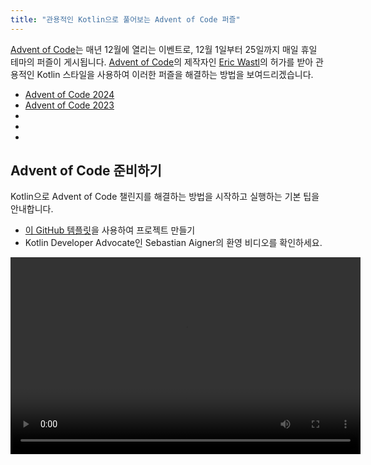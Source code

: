 ```yaml
---
title: "관용적인 Kotlin으로 풀어보는 Advent of Code 퍼즐"
---
```

[Advent of Code](https://adventofcode.com/)는 매년 12월에 열리는 이벤트로, 12월 1일부터 25일까지 매일 휴일 테마의 퍼즐이 게시됩니다. [Advent of Code](https://adventofcode.com/)의 제작자인 [Eric Wastl](http://was.tl/)의 허가를 받아 관용적인 Kotlin 스타일을 사용하여 이러한 퍼즐을 해결하는 방법을 보여드리겠습니다.

* [Advent of Code 2024](https://www.youtube.com/playlist?list=PLlFc5cFwUnmwHaD3-qeoLHnho_PY2g9JX)
* [Advent of Code 2023](https://www.youtube.com/playlist?list=PLlFc5cFwUnmzk0wvYW4aTl57F2VNkFisU)
* [](#advent-of-code-2022)
* [](#advent-of-code-2021)
* [](#advent-of-code-2020)

## Advent of Code 준비하기

Kotlin으로 Advent of Code 챌린지를 해결하는 방법을 시작하고 실행하는 기본 팁을 안내합니다.

* [이 GitHub 템플릿](https://github.com/kotlin-hands-on/advent-of-code-kotlin-template)을 사용하여 프로젝트 만들기
* Kotlin Developer Advocate인 Sebastian Aigner의 환영 비디오를 확인하세요.

<video width="560" height="315" src="https://www.youtube.com/v/6-XSehwRgSY" title="Get Ready for Advent of Code 2021"/>

## Advent of Code 2022

### Day 1: Calorie counting

[Kotlin Advent of Code template](https://github.com/kotlin-hands-on/advent-of-code-kotlin-template)과 Kotlin에서 문자열 및 컬렉션 작업을 위한 편의 함수(예: [`maxOf()`](https://kotlinlang.org/api/latest/jvm/stdlib/kotlin.collections/max-of.html) 및 [`sumOf()`](https://kotlinlang.org/api/latest/jvm/stdlib/kotlin.collections/sum-of.html))에 대해 알아봅니다.
확장 함수가 멋진 방식으로 솔루션을 구성하는 데 어떻게 도움이 되는지 확인하세요.

* [Advent of Code](https://adventofcode.com/2022/day/1)에서 퍼즐 설명을 읽어보세요.
* 비디오에서 솔루션을 확인하세요.

<img src="/img/youtube.svg" alt="YouTube" width="25" style={{verticalAlign: 'middle'}}/> [Advent of Code 2022 Day 1 | Kotlin](https://www.youtube.com/watch?v=ntbsbqLCKDs)

### Day 2: Rock paper scissors

Kotlin에서 `Char` 유형에 대한 연산을 이해하고, `Pair` 유형과 `to` 생성자가 패턴 매칭과 어떻게 잘 작동하는지 확인하세요.
[`compareTo()`](https://kotlinlang.org/api/latest/jvm/stdlib/kotlin/-comparable/compare-to.html) 함수를 사용하여 자신의 객체를 정렬하는 방법을 이해하세요.

* [Advent of Code](https://adventofcode.com/2022/day/2)에서 퍼즐 설명을 읽어보세요.
* 비디오에서 솔루션을 확인하세요.

<img src="/img/youtube.svg" alt="YouTube" width="25" style={{verticalAlign: 'middle'}}/> [Advent of Code 2022 Day 2 | Kotlin](https://www.youtube.com/watch?v=Fn0SY2yGDSA)

### Day 3: Rucksack reorganization

[kotlinx.benchmark](https://github.com/Kotlin/kotlinx-benchmark) 라이브러리가 코드의 성능 특성을 이해하는 데 어떻게 도움이 되는지 알아봅니다.
`intersect`와 같은 집합 연산이 겹치는 데이터를 선택하는 데 어떻게 도움이 되는지 확인하고, 동일한 솔루션의 다양한 구현 간의 성능 비교를 확인하세요.

* [Advent of Code](https://adventofcode.com/2022/day/3)에서 퍼즐 설명을 읽어보세요.
* 비디오에서 솔루션을 확인하세요.

<img src="/img/youtube.svg" alt="YouTube" width="25" style={{verticalAlign: 'middle'}}/> [Advent of Code 2022 Day 3 | Kotlin](https://www.youtube.com/watch?v=IPLfo4zXNjk)

### Day 4: Camp cleanup

`infix` 및 `operator` 함수가 코드를 더 표현력 있게 만들 수 있는 방법과 `String` 및 `IntRange` 유형에 대한 확장 함수가 입력을 쉽게 구문 분석할 수 있도록 하는 방법을 확인하세요.

* [Advent of Code](https://adventofcode.com/2022/day/4)에서 퍼즐 설명을 읽어보세요.
* 비디오에서 솔루션을 확인하세요.

<img src="/img/youtube.svg" alt="YouTube" width="25" style={{verticalAlign: 'middle'}}/> [Advent of Code 2022 Day 4 | Kotlin](https://www.youtube.com/watch?v=dBIbr55YS0A)

### Day 5: Supply stacks

팩토리 함수로 더 복잡한 객체를 구성하는 방법, 정규 표현식을 사용하는 방법, 양방향 [`ArrayDeque`](https://kotlinlang.org/api/latest/jvm/stdlib/kotlin.collections/-array-deque/) 유형에 대해 알아봅니다.

* [Advent of Code](https://adventofcode.com/2022/day/5)에서 퍼즐 설명을 읽어보세요.
* 비디오에서 솔루션을 확인하세요.

<img src="/img/youtube.svg" alt="YouTube" width="25" style={{verticalAlign: 'middle'}}/> [Advent of Code 2022 Day 5 | Kotlin](https://www.youtube.com/watch?v=lKq6r5Nt8Yo)

### Day 6: Tuning trouble

[kotlinx.benchmark](https://github.com/Kotlin/kotlinx-benchmark) 라이브러리를 사용하여 더 심층적인 성능 조사를 보고, 동일한 솔루션의 16가지 변형의 특성을 비교합니다.

* [Advent of Code](https://adventofcode.com/2022/day/6)에서 퍼즐 설명을 읽어보세요.
* 비디오에서 솔루션을 확인하세요.

<img src="/img/youtube.svg" alt="YouTube" width="25" style={{verticalAlign: 'middle'}}/> [Advent of Code 2022 Day 6 | Kotlin](https://www.youtube.com/watch?v=VbBhaQhW0zk)

### Day 7: No space left on device

트리 구조를 모델링하는 방법을 배우고, Kotlin 코드를 프로그래밍 방식으로 생성하는 데모를 확인하세요.

* [Advent of Code](https://adventofcode.com/2022/day/7)에서 퍼즐 설명을 읽어보세요.
* 비디오에서 솔루션을 확인하세요.

<img src="/img/youtube.svg" alt="YouTube" width="25" style={{verticalAlign: 'middle'}}/> [Advent of Code 2022 Day 7 | Kotlin](https://www.youtube.com/watch?v=Q819VW8yxFo)

### Day 8: Treetop tree house

실행 중인 `sequence` 빌더와
프로그램의 첫 번째 초안과 관용적인 Kotlin 솔루션이 얼마나 다를 수 있는지 확인하세요(특별 게스트 Roman Elizarov와 함께!).

* [Advent of Code](https://adventofcode.com/2022/day/8)에서 퍼즐 설명을 읽어보세요.
* 비디오에서 솔루션을 확인하세요.

<img src="/img/youtube.svg" alt="YouTube" width="25" style={{verticalAlign: 'middle'}}/> [Advent of Code 2022 Day 8 | Kotlin](https://www.youtube.com/watch?v=6d6FXFh-UdA)

### Day 9: Rope bridge

`run` 함수, 레이블이 지정된 반환 및 `coerceIn` 또는 `zipWithNext`와 같은 편리한 표준 라이브러리 함수를 확인하세요.
`List` 및 `MutableList` 생성자를 사용하여 주어진 크기의 목록을 구성하는 방법을 확인하고, 문제 설명에 대한 Kotlin 기반 시각화를 살펴보세요.

* [Advent of Code](https://adventofcode.com/2022/day/9)에서 퍼즐 설명을 읽어보세요.
* 비디오에서 솔루션을 확인하세요.

<img src="/img/youtube.svg" alt="YouTube" width="25" style={{verticalAlign: 'middle'}}/> [Advent of Code 2022 Day 9 | Kotlin](https://www.youtube.com/watch?v=ShU9dNUa_3g)

### Day 10: Cathode-ray tube

범위와 `in` 연산자가 범위를 자연스럽게 확인하는 방법, 함수 매개변수를 수신기로 바꿀 수 있는 방법, `tailrec` 수정자에 대한 간략한 탐색을 알아봅니다.

* [Advent of Code](https://adventofcode.com/2022/day/10)에서 퍼즐 설명을 읽어보세요.
* 비디오에서 솔루션을 확인하세요.

<img src="/img/youtube.svg" alt="YouTube" width="25" style={{verticalAlign: 'middle'}}/> [Advent of Code 2022 Day 10 | Kotlin](https://www.youtube.com/watch?v=KVyeNmFHoL4)

### Day 11: Monkey in the middle

가변적인
명령형 코드에서 불변 및 읽기 전용 데이터 구조를 사용하는 보다 기능적인 접근 방식으로 이동하는 방법을 확인하세요.
컨텍스트 수신기와 손님이 Advent of Code를 위해 자신의 시각화 라이브러리를 구축한 방법을 알아보세요.

* [Advent of Code](https://adventofcode.com/2022/day/11)에서 퍼즐 설명을 읽어보세요.
* 비디오에서 솔루션을 확인하세요.

<img src="/img/youtube.svg" alt="YouTube" width="25" style={{verticalAlign: 'middle'}}/> [Advent of Code 2022 Day 11 | Kotlin](https://www.youtube.com/watch?v=1eBSyPe_9j0)

### Day 12: Hill Climbing algorithm

큐, `ArrayDeque`, 함수 참조 및 `tailrec` 수정자를 사용하여 Kotlin으로 경로 찾기 문제를 해결합니다.

* [Advent of Code](https://adventofcode.com/2022/day/12)에서 퍼즐 설명을 읽어보세요.
* 비디오에서 솔루션을 확인하세요.

<img src="/img/youtube.svg" alt="YouTube" width="25" style={{verticalAlign: 'middle'}}/> [Advent of Code 2022 Day 12 | Kotlin](https://www.youtube.com/watch?v=tJ74hi_3sk8)

## Advent of Code 2021

:::tip
[Advent of Code 2021에 대한 블로그 게시물](https://blog.jetbrains.com/kotlin/2021/11/advent-of-code-2021-in-kotlin/)을 읽어보세요.

:::

### Day 1: Sonar sweep

windowed 및 count 함수를 적용하여 정수의 쌍 및 세 쌍으로 작업합니다.

* [Advent of Code](https://adventofcode.com/2021/day/1)에서 퍼즐 설명을 읽어보세요.
* [Kotlin Blog](https://blog.jetbrains.com/kotlin/2021/12/advent-of-code-2021-in-kotlin-day-1)에서 Anton Arhipov의 솔루션을 확인하거나 비디오를 시청하세요.

<img src="/img/youtube.svg" alt="YouTube" width="25" style={{verticalAlign: 'middle'}}/> [Advent of Code 2021 in Kotlin, Day 1: Sonar Sweep](https://www.youtube.com/watch?v=76IzmtOyiHw)

### Day 2: Dive!

구조 분해 선언과 `when` 표현식에 대해 알아봅니다.

* [Advent of Code](https://adventofcode.com/2021/day/2)에서 퍼즐 설명을 읽어보세요.
* [GitHub](https://github.com/asm0dey/aoc-2021/blob/main/src/Day02.kt)에서 Pasha Finkelshteyn의 솔루션을 확인하거나 비디오를 시청하세요.

<img src="/img/youtube.svg" alt="YouTube" width="25" style={{verticalAlign: 'middle'}}/> [Advent of Code 2021 in Kotlin, Day 2: Dive!](https://www.youtube.com/watch?v=4A2WwniJdNc)

### Day 3: Binary diagnostic

이진수로 작업하는 다양한 방법을 살펴보세요.

* [Advent of Code](https://adventofcode.com/2021/day/3)에서 퍼즐 설명을 읽어보세요.
* [Kotlin Blog](https://blog.jetbrains.com/kotlin/2021/12/advent-of-code-2021-in-kotlin-day-3/)에서 Sebastian Aigner의 솔루션을 확인하거나 비디오를 시청하세요.

<img src="/img/youtube.svg" alt="YouTube" width="25" style={{verticalAlign: 'middle'}}/> [Advent of Code 2021 in Kotlin, Day 3: Binary Diagnostic](https://www.youtube.com/watch?v=mF2PTnnOi8w)

### Day 4: Giant squid

입력을 구문 분석하고 보다 편리한 처리를 위해 일부 도메인 클래스를 도입하는 방법을 알아봅니다.

* [Advent of Code](https://adventofcode.com/2021/day/4)에서 퍼즐 설명을 읽어보세요.
* [GitHub](https://github.com/antonarhipov/advent-of-code-2021/blob/main/src/Day04.kt)에서 Anton Arhipov의 솔루션을 확인하거나 비디오를 시청하세요.

<img src="/img/youtube.svg" alt="YouTube" width="25" style={{verticalAlign: 'middle'}}/> [Advent of Code 2021 in Kotlin, Day 4: Giant Squid](https://www.youtube.com/watch?v=wL6sEoLezPQ)

## Advent of Code 2020

:::tip
[GitHub 리포지토리](https://github.com/kotlin-hands-on/advent-of-code-2020/)에서 Advent of Code 2020 퍼즐에 대한 모든 솔루션을 찾을 수 있습니다.

:::

### Day 1: Report repair

입력 처리, 목록 반복, 맵 구축의 다양한 방법, [`let`](scope-functions#let)을 사용하는 방법을 살펴보세요.
함수를 사용하여 코드를 단순화합니다.

* [Advent of Code](https://adventofcode.com/2020/day/1)에서 퍼즐 설명을 읽어보세요.
* [Kotlin Blog](https://blog.jetbrains.com/kotlin/2021/07/advent-of-code-in-idiomatic-kotlin/)에서 Svetlana Isakova의 솔루션을 확인하거나 비디오를 시청하세요.

<img src="/img/youtube.svg" alt="YouTube" width="25" style={{verticalAlign: 'middle'}}/> [Learn Kotlin With the Kotlin Team: Advent of Code 2020 #1](https://www.youtube.com/watch?v=o4emra1xm88)

### Day 2: Password philosophy

문자열 유틸리티 함수, 정규 표현식, 컬렉션 작업 및 [`let`](scope-functions#let)이 어떻게 작동하는지 살펴보세요.
함수는 표현식을 변환하는 데 유용할 수 있습니다.

* [Advent of Code](https://adventofcode.com/2020/day/2)에서 퍼즐 설명을 읽어보세요.
* [Kotlin Blog](https://blog.jetbrains.com/kotlin/2021/07/advent-of-code-in-idiomatic-kotlin-day2/)에서 Svetlana Isakova의 솔루션을 확인하거나 비디오를 시청하세요.

<img src="/img/youtube.svg" alt="YouTube" width="25" style={{verticalAlign: 'middle'}}/> [Learn Kotlin with The Kotlin Team: Advent of Code 2020 #2](https://www.youtube.com/watch?v=MyvJ7G6aErQ)

### Day 3: Toboggan trajectory

명령형 및 보다 기능적인 코드 스타일을 비교하고, 쌍 및 [`reduce()`](https://kotlinlang.org/api/latest/jvm/stdlib/kotlin.collections/reduce.html)로 작업합니다.
함수, 열 선택 모드에서 코드를 편집하고, 정수 오버플로를 수정합니다.

* [Advent of Code](https://adventofcode.com/2020/day/3)에서 퍼즐 설명을 읽어보세요.
* [GitHub](https://github.com/kotlin-hands-on/advent-of-code-2020/blob/master/src/day03/day3.kt)에서 Mikhail Dvorkin의 솔루션을 확인하거나 비디오를 시청하세요.

<img src="/img/youtube.svg" alt="YouTube" width="25" style={{verticalAlign: 'middle'}}/> [Learn Kotlin with the Kotlin Team: Advent of Code 2020 #3](https://www.youtube.com/watch?v=ounCIclwOAw)

### Day 4: Passport processing

[`when`](control-flow#when-expressions-and-statements) 표현식을 적용하고 입력 유효성을 검사하는 다양한 방법을 살펴보세요.
유틸리티 함수, 범위 작업, 집합 멤버십 확인 및 특정 정규 표현식과 일치합니다.

* [Advent of Code](https://adventofcode.com/2020/day/4)에서 퍼즐 설명을 읽어보세요.
* [Kotlin Blog](https://blog.jetbrains.com/kotlin/2021/09/validating-input-advent-of-code-in-kotlin/)에서 Sebastian Aigner의 솔루션을 확인하거나 비디오를 시청하세요.

<img src="/img/youtube.svg" alt="YouTube" width="25" style={{verticalAlign: 'middle'}}/> [Learn Kotlin with the Kotlin Team: Advent of Code 2020 #4](https://www.youtube.com/watch?v=-kltG4Ztv1s)

### Day 5: Binary boarding

Kotlin 표준 라이브러리 함수(`replace()`, `toInt()`, `find()`)를 사용하여 숫자의 이진 표현으로 작업하고, 강력한 로컬 함수를 탐색하고, Kotlin 1.5에서 `max()` 함수를 사용하는 방법을 배웁니다.

* [Advent of Code](https://adventofcode.com/2020/day/5)에서 퍼즐 설명을 읽어보세요.
* [Kotlin Blog](https://blog.jetbrains.com/kotlin/2021/09/idiomatic-kotlin-binary-representation/)에서 Svetlana Isakova의 솔루션을 확인하거나 비디오를 시청하세요.

<img src="/img/youtube.svg" alt="YouTube" width="25" style={{verticalAlign: 'middle'}}/> [Learn Kotlin with the Kotlin Team: Advent of Code 2020 #5](https://www.youtube.com/watch?v=XEFna3xyxeY)

### Day 6: Custom customs

표준 라이브러리 함수(`map()`,
`reduce()`, `sumOf()`, `intersect()` 및 `union()`)를 사용하여 문자열 및 컬렉션에서 문자를 그룹화하고 계산하는 방법을 알아봅니다.

* [Advent of Code](https://adventofcode.com/2020/day/6)에서 퍼즐 설명을 읽어보세요.
* [Kotlin Blog](https://blog.jetbrains.com/kotlin/2021/09/idiomatic-kotlin-set-operations/)에서 Anton Arhipov의 솔루션을 확인하거나 비디오를 시청하세요.

<img src="/img/youtube.svg" alt="YouTube" width="25" style={{verticalAlign: 'middle'}}/> [Learn Kotlin with the Kotlin Team: Advent of Code 2020 #6](https://www.youtube.com/watch?v=QLAB0kZ-Tqc)

### Day 7: Handy haversacks

정규 표현식을 사용하고, Kotlin에서 Java의 `compute()` 메서드를 사용하여 맵의 값에 대한 동적 계산을 위해 HashMaps를 사용하고, `forEachLine()` 함수를 사용하여 파일을 읽고, 두 가지 유형의 검색 알고리즘(깊이 우선 및 너비 우선)을 비교하는 방법을 알아봅니다.

* [Advent of Code](https://adventofcode.com/2020/day/7)에서 퍼즐 설명을 읽어보세요.
* [Kotlin Blog](https://blog.jetbrains.com/kotlin/2021/09/idiomatic-kotlin-traversing-trees/)에서 Pasha Finkelshteyn의 솔루션을 확인하거나 비디오를 시청하세요.

<img src="/img/youtube.svg" alt="YouTube" width="25" style={{verticalAlign: 'middle'}}/> [Learn Kotlin with the Kotlin Team: Advent of Code 2020 #7](https://www.youtube.com/watch?v=KyZiveDXWHw)

### Day 8: Handheld halting

봉인된 클래스와 람다를 적용하여 명령을 나타내고, Kotlin 집합을 적용하여 프로그램 실행에서 루프를 검색하고, 시퀀스와 `sequence { }` 빌더 함수를 사용하여 지연 컬렉션을 구성하고, 실험적인
`measureTimedValue()` 함수를 사용하여 성능 메트릭을 확인합니다.

* [Advent of Code](https://adventofcode.com/2020/day/8)에서 퍼즐 설명을 읽어보세요.
* [Kotlin Blog](https://blog.jetbrains.com/kotlin/2021/10/idiomatic-kotlin-simulating-a-console/)에서 Sebastian Aigner의 솔루션을 확인하거나 비디오를 시청하세요.

<img src="/img/youtube.svg" alt="YouTube" width="25" style={{verticalAlign: 'middle'}}/> [Learn Kotlin with the Kotlin Team: Advent of Code 2020 #8](https://www.youtube.com/watch?v=0GWTTSMatO8)

### Day 9: Encoding error

`any()`, `firstOrNull()`, `firstNotNullOfOrNull()`,
`windowed()`, `takeIf()` 및 `scan()` 함수를 사용하여 Kotlin에서 목록을 조작하는 다양한 방법을 살펴보고, 이는 관용적인 Kotlin 스타일을 보여줍니다.

* [Advent of Code](https://adventofcode.com/2020/day/9)에서 퍼즐 설명을 읽어보세요.
* [Kotlin Blog](https://blog.jetbrains.com/kotlin/2021/10/idiomatic-kotlin-working-with-lists/)에서 Svetlana Isakova의 솔루션을 확인하거나 비디오를 시청하세요.

<img src="/img/youtube.svg" alt="YouTube" width="25" style={{verticalAlign: 'middle'}}/> [Learn Kotlin with the Kotlin Team: Advent of Code 2020 #9](https://www.youtube.com/watch?v=vj3J9MuF1mI)

## 다음 단계는 무엇입니까?

* [Kotlin Koans](koans)로 더 많은 작업 완료
* JetBrains Academy의 무료 [Kotlin Core 트랙](https://hyperskill.org/tracks?category=4&utm_source=jbkotlin_hs&utm_medium=referral&utm_campaign=kotlinlang-docs&utm_content=button_1&utm_term=22.03.23)으로 작동하는 애플리케이션 만들기